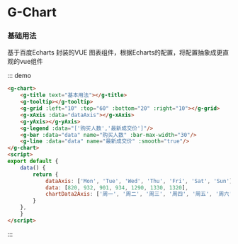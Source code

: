 # G-Chart
### 基础用法
基于百度Echarts 封装的VUE 图表组件，根据Echarts的配置，将配置抽象成更直观的vue组件

<div class="demo-block">
<g-chart>
    <g-title text="基本用法"></g-title>
    <g-tooltip></g-tooltip>
    <g-grid :left="20" :top="60" :bottom="20" :right="20"></g-grid>
    <g-xAxis :data="dataAxis"></g-xAxis>
    <g-yAxis></g-yAxis>
    <g-legend :data="['购买人数','最新成交价']"></g-legend>
    <g-bar :data="data" name="购买人数" :bar-max-width="30"></g-bar>
    <g-line :data="data" name="最新成交价" :smooth="true"></g-line>
</g-chart>
<script>
export default {
    data() {
        return {
            dataAxis: ['Mon', 'Tue', 'Wed', 'Thu', 'Fri', 'Sat', 'Sun'],
            data: [820, 932, 901, 934, 1290, 1330, 1320],
            chartData2Axis: ['周一', '周二', '周三', '周四', '周五', '周六', '周日']
        }
    },
}
</script>
</div>

::: demo
```html
<g-chart>
    <g-title text="基本用法"></g-title>
    <g-tooltip></g-tooltip>
    <g-grid :left="10" :top="60" :bottom="20" :right="10"></g-grid>
    <g-xAxis :data="dataAxis"></g-xAxis>
    <g-yAxis></g-yAxis>
    <g-legend :data="['购买人数','最新成交价']"/>
    <g-bar :data="data" name="购买人数" :bar-max-width="30"/>
    <g-line :data="data" name="最新成交价" :smooth="true"/>
</g-chart>
<script>
export default {
    data() {
        return {
            dataAxis: ['Mon', 'Tue', 'Wed', 'Thu', 'Fri', 'Sat', 'Sun'],
            data: [820, 932, 901, 934, 1290, 1330, 1320],
            chartData2Axis: ['周一', '周二', '周三', '周四', '周五', '周六', '周日']
        }
    },
    }
</script>
```
:::
